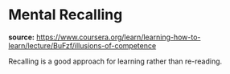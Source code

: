 # Mental Recalling
**source:** https://www.coursera.org/learn/learning-how-to-learn/lecture/BuFzf/illusions-of-competence

Recalling is a good approach for learning rather than re-reading.

